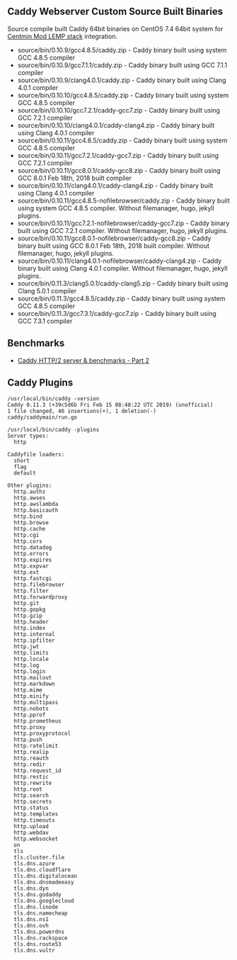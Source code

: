 ## Caddy Webserver Custom Source Built Binaries

Source compile built Caddy 64bit binaries on CentOS 7.4 64bit system for [Centmin Mod LEMP stack](https://centminmod.com/) integration.

* source/bin/0.10.9/gcc4.8.5/caddy.zip - Caddy binary built using system GCC 4.8.5 compiler
* source/bin/0.10.9/gcc7.1.1/caddy.zip - Caddy binary built using GCC 7.1.1 compiler
* source/bin/0.10.9/clang4.0.1/caddy.zip - Caddy binary built using Clang 4.0.1 compiler
* source/bin/0.10.10/gcc4.8.5/caddy.zip - Caddy binary built using system GCC 4.8.5 compiler
* source/bin/0.10.10/gcc7.2.1/caddy-gcc7.zip - Caddy binary built using GCC 7.2.1 compiler
* source/bin/0.10.10/clang4.0.1/caddy-clang4.zip - Caddy binary built using Clang 4.0.1 compiler
* source/bin/0.10.11/gcc4.8.5/caddy.zip - Caddy binary built using system GCC 4.8.5 compiler
* source/bin/0.10.11/gcc7.2.1/caddy-gcc7.zip - Caddy binary built using GCC 7.2.1 compiler
* source/bin/0.10.11/gcc8.0.1/caddy-gcc8.zip - Caddy binary built using GCC 8.0.1 Feb 18th, 2018 built compiler
* source/bin/0.10.11/clang4.0.1/caddy-clang4.zip - Caddy binary built using Clang 4.0.1 compiler
* source/bin/0.10.11/gcc4.8.5-nofilebrowser/caddy.zip - Caddy binary built using system GCC 4.8.5 compiler. Without filemanager, hugo, jekyll plugins.
* source/bin/0.10.11/gcc7.2.1-nofilebrowser/caddy-gcc7.zip - Caddy binary built using GCC 7.2.1 compiler. Without filemanager, hugo, jekyll plugins.
* source/bin/0.10.11/gcc8.0.1-nofilebrowser/caddy-gcc8.zip - Caddy binary built using GCC 8.0.1 Feb 18th, 2018 built compiler. Without filemanager, hugo, jekyll plugins.
* source/bin/0.10.11/clang4.0.1-nofilebrowser/caddy-clang4.zip - Caddy binary built using Clang 4.0.1 compiler. Without filemanager, hugo, jekyll plugins.
* source/bin/0.11.3/clang5.0.1/caddy-clang5.zip - Caddy binary built using Clang 5.0.1 compiler
* source/bin/0.11.3/gcc4.8.5/caddy.zip - Caddy binary built using system GCC 4.8.5 compiler
* source/bin/0.11.3/gcc7.3.1/caddy-gcc7.zip - Caddy binary built using GCC 7.3.1 compiler

## Benchmarks

* [Caddy HTTP/2 server & benchmarks - Part 2](https://community.centminmod.com/threads/caddy-http-2-server-benchmarks-part-2.12873/)

## Caddy Plugins

```
/usr/local/bin/caddy -version
Caddy 0.11.3 (+39c5d6b Fri Feb 15 08:48:22 UTC 2019) (unofficial)
1 file changed, 46 insertions(+), 1 deletion(-)
caddy/caddymain/run.go
```

```
/usr/local/bin/caddy -plugins
Server types:
  http

Caddyfile loaders:
  short
  flag
  default

Other plugins:
  http.authz
  http.awses
  http.awslambda
  http.basicauth
  http.bind
  http.browse
  http.cache
  http.cgi
  http.cors
  http.datadog
  http.errors
  http.expires
  http.expvar
  http.ext
  http.fastcgi
  http.filebrowser
  http.filter
  http.forwardproxy
  http.git
  http.gopkg
  http.gzip
  http.header
  http.index
  http.internal
  http.ipfilter
  http.jwt
  http.limits
  http.locale
  http.log
  http.login
  http.mailout
  http.markdown
  http.mime
  http.minify
  http.multipass
  http.nobots
  http.pprof
  http.prometheus
  http.proxy
  http.proxyprotocol
  http.push
  http.ratelimit
  http.realip
  http.reauth
  http.redir
  http.request_id
  http.restic
  http.rewrite
  http.root
  http.search
  http.secrets
  http.status
  http.templates
  http.timeouts
  http.upload
  http.webdav
  http.websocket
  on
  tls
  tls.cluster.file
  tls.dns.azure
  tls.dns.cloudflare
  tls.dns.digitalocean
  tls.dns.dnsmadeeasy
  tls.dns.dyn
  tls.dns.godaddy
  tls.dns.googlecloud
  tls.dns.linode
  tls.dns.namecheap
  tls.dns.ns1
  tls.dns.ovh
  tls.dns.powerdns
  tls.dns.rackspace
  tls.dns.route53
  tls.dns.vultr
```